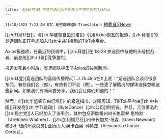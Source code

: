 ```yaml
---
title: 【秘翻在线】拜登竞选团队考虑加入中共控制的TikTok
---
```

`11/18/2023 7:23 AM UTC 秘密翻譯組G-Translators` [轉載自GNews](https://gnews.org/articles/1990668)

[[zh:11月17日]]，《[[zh:华盛顿自由灯塔]]》引用Axios周五的报道，[[zh:拜登]]的竞选团队正在考虑加入[[zh:中共]]控制的TikTok平台。

Axios报道称，在最近的民调中，[[zh:拜登]]在 18-29 岁选民中与他的头号挑战者、前总统[[zh:川普]]竞争激烈。

报道发布数小时后，竞选团队抨击了Axios的独家新闻。

[[zh:拜登]]竞选团队的高级传播顾问T.J. Ducklo在X上说：“竞选团队会谈论很多东西，有些我们会（做），有些我们不会（做）。一些更了解情况的媒体选择忽略这些新闻。如果我们有新闻要分享，我们会让你们知道的！”

然而，《[[zh:华盛顿自由灯塔]]》的报道指出，众所周知，TikTok平台由[[zh:中共国]]开发商[[zh:字节跳动]]（ByteDance）[[zh:公司]]所拥有，并且，几位著名的[[zh:民主党]]人已经加入了该平台，其中包括密歇根州州长格雷琴·惠特默（Gretchen Whitmer）、[[zh:加利福尼亚]]州州长加文\-纽森（Gavin Newsom）和[[zh:纽约州众议员]]亚历山大·奥卡西奥\-科特兹（Alexandria Ocasio-Cortez）。
